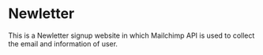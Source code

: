 # Newletter
This is a Newletter signup website in which Mailchimp API is used to collect the email and information of user.
